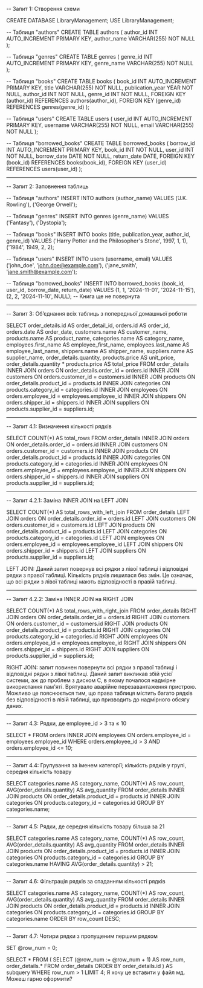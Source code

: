 -- Запит 1: Створення схеми

CREATE DATABASE LibraryManagement;
USE LibraryManagement;

-- Таблиця "authors"
CREATE TABLE authors (
    author_id INT AUTO_INCREMENT PRIMARY KEY,
    author_name VARCHAR(255) NOT NULL
);

-- Таблиця "genres"
CREATE TABLE genres (
    genre_id INT AUTO_INCREMENT PRIMARY KEY,
    genre_name VARCHAR(255) NOT NULL
);

-- Таблиця "books"
CREATE TABLE books (
    book_id INT AUTO_INCREMENT PRIMARY KEY,
    title VARCHAR(255) NOT NULL,
    publication_year YEAR NOT NULL,
    author_id INT NOT NULL,
    genre_id INT NOT NULL,
    FOREIGN KEY (author_id) REFERENCES authors(author_id),
    FOREIGN KEY (genre_id) REFERENCES genres(genre_id)
);

-- Таблиця "users"
CREATE TABLE users (
    user_id INT AUTO_INCREMENT PRIMARY KEY,
    username VARCHAR(255) NOT NULL,
    email VARCHAR(255) NOT NULL
);

-- Таблиця "borrowed_books"
CREATE TABLE borrowed_books (
    borrow_id INT AUTO_INCREMENT PRIMARY KEY,
    book_id INT NOT NULL,
    user_id INT NOT NULL,
    borrow_date DATE NOT NULL,
    return_date DATE,
    FOREIGN KEY (book_id) REFERENCES books(book_id),
    FOREIGN KEY (user_id) REFERENCES users(user_id)
);

__________________________________________________________________________________

-- Запит 2: Заповнення таблиць

-- Таблиця "authors"
INSERT INTO authors (author_name)
VALUES
('J.K. Rowling'),
('George Orwell');

-- Таблиця "genres"
INSERT INTO genres (genre_name)
VALUES
('Fantasy'),
('Dystopia');

-- Таблиця "books"
INSERT INTO books (title, publication_year, author_id, genre_id)
VALUES
('Harry Potter and the Philosopher\'s Stone', 1997, 1, 1),
('1984', 1949, 2, 2);

-- Таблиця "users"
INSERT INTO users (username, email)
VALUES
('john_doe', 'john.doe@example.com'),
('jane_smith', 'jane.smith@example.com');

-- Таблиця "borrowed_books"
INSERT INTO borrowed_books (book_id, user_id, borrow_date, return_date)
VALUES
(1, 1, '2024-11-01', '2024-11-15'),
(2, 2, '2024-11-10', NULL); -- Книга ще не повернута

__________________________________________________________________________________

-- Запит 3: Об’єднання всіх таблиць з попередньої домашньої роботи

SELECT
    order_details.id AS order_detail_id,
    orders.id AS order_id,
    orders.date AS order_date,
    customers.name AS customer_name,
    products.name AS product_name,
    categories.name AS category_name,
    employees.first_name AS employee_first_name,
    employees.last_name AS employee_last_name,
    shippers.name AS shipper_name,
    suppliers.name AS supplier_name,
    order_details.quantity,
    products.price AS unit_price,
    order_details.quantity * products.price AS total_price
FROM
    order_details
INNER JOIN orders ON order_details.order_id = orders.id
INNER JOIN customers ON orders.customer_id = customers.id
INNER JOIN products ON order_details.product_id = products.id
INNER JOIN categories ON products.category_id = categories.id
INNER JOIN employees ON orders.employee_id = employees.employee_id
INNER JOIN shippers ON orders.shipper_id = shippers.id
INNER JOIN suppliers ON products.supplier_id = suppliers.id;

__________________________________________________________________________________

-- Запит 4.1: Визначення кількості рядків

SELECT COUNT(*) AS total_rows
FROM order_details
INNER JOIN orders ON order_details.order_id = orders.id
INNER JOIN customers ON orders.customer_id = customers.id
INNER JOIN products ON order_details.product_id = products.id
INNER JOIN categories ON products.category_id = categories.id
INNER JOIN employees ON orders.employee_id = employees.employee_id
INNER JOIN shippers ON orders.shipper_id = shippers.id
INNER JOIN suppliers ON products.supplier_id = suppliers.id;

__________________________________________________________________________________

-- Запит 4.2.1: Заміна INNER JOIN на LEFT JOIN

SELECT COUNT(*) AS total_rows_with_left_join
FROM order_details
LEFT JOIN orders ON order_details.order_id = orders.id
LEFT JOIN customers ON orders.customer_id = customers.id
LEFT JOIN products ON order_details.product_id = products.id
LEFT JOIN categories ON products.category_id = categories.id
LEFT JOIN employees ON orders.employee_id = employees.employee_id
LEFT JOIN shippers ON orders.shipper_id = shippers.id
LEFT JOIN suppliers ON products.supplier_id = suppliers.id;

LEFT JOIN: Даний запит повернув всі рядки з лівої таблиці і відповідні рядки з правої таблиці. Кількість рядків лишилася без змін.
Це означає, що всі рядки з лівої таблиці мають відповідності в правій таблиці.
__________________________________________________________________________________

-- Запит 4.2.2: Заміна INNER JOIN на RIGHT JOIN

SELECT COUNT(*) AS total_rows_with_right_join
FROM order_details
RIGHT JOIN orders ON order_details.order_id = orders.id
RIGHT JOIN customers ON orders.customer_id = customers.id
RIGHT JOIN products ON order_details.product_id = products.id
RIGHT JOIN categories ON products.category_id = categories.id
RIGHT JOIN employees ON orders.employee_id = employees.employee_id
RIGHT JOIN shippers ON orders.shipper_id = shippers.id
RIGHT JOIN suppliers ON products.supplier_id = suppliers.id;

RiGHT JOIN: запит повинен повернути всі рядки з правої таблиці і відповідні рядки з лівої таблиці. 
Даний запит викликав збій усієї системи, аж до проблем з диском C, в якому почалося надмірне використання пам'яті. Врятувало аварійне перезавантаження пристрою.
Можливо це пояснюється тим, що правa таблиця містить багато рядків без відповідності в лівій таблиці, що призводить до надмірного обсягу даних.
__________________________________________________________________________________

-- Запит 4.3: Рядки, де employee_id > 3 та ≤ 10

SELECT *
FROM orders
INNER JOIN employees ON orders.employee_id = employees.employee_id
WHERE orders.employee_id > 3 AND orders.employee_id <= 10;

__________________________________________________________________________________

-- Запит 4.4: Групування за іменем категорії; кількість рядків у групі, середня кількість товару

SELECT
    categories.name AS category_name,
    COUNT(*) AS row_count,
    AVG(order_details.quantity) AS avg_quantity
FROM order_details
INNER JOIN products ON order_details.product_id = products.id
INNER JOIN categories ON products.category_id = categories.id
GROUP BY categories.name;

__________________________________________________________________________________

-- Запит 4.5: Рядки, де середня кількість товару більша за 21

SELECT
    categories.name AS category_name,
    COUNT(*) AS row_count,
    AVG(order_details.quantity) AS avg_quantity
FROM order_details
INNER JOIN products ON order_details.product_id = products.id
INNER JOIN categories ON products.category_id = categories.id
GROUP BY categories.name
HAVING AVG(order_details.quantity) > 21;

__________________________________________________________________________________

-- Запит 4.6: Фільтрація рядків за спаданням кількості рядків

SELECT
    categories.name AS category_name,
    COUNT(*) AS row_count,
    AVG(order_details.quantity) AS avg_quantity
FROM order_details
INNER JOIN products ON order_details.product_id = products.id
INNER JOIN categories ON products.category_id = categories.id
GROUP BY categories.name
ORDER BY row_count DESC;

__________________________________________________________________________________

-- Запит 4.7: Чотири рядки з пропущеним першим рядком

SET @row_num = 0;

SELECT *
FROM (
    SELECT (@row_num := @row_num + 1) AS row_num, order_details.*
    FROM order_details
    ORDER BY order_details.id
) AS subquery
WHERE row_num > 1
LIMIT 4; Я хочу це вставити у файл мд. Можеш гарно оформити?